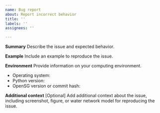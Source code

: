 ```yaml
---
name: Bug report
about: Report incorrect behavior
title: ''
labels: ''
assignees: ''

---
```


**Summary**
Describe the issue and expected behavior.

**Example**
Include an example to reproduce the issue.

**Environment**
Provide information on your computing environment.
 - Operating system: 
 - Python version:
 - OpenSG version or commit hash:

**Additional context**
[Optional] Add additional context about the issue, including screenshot, figure, or water network model for reproducing the issue.